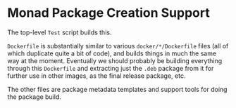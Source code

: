 Monad Package Creation Support
==============================

The top-level `Test` script builds this.

`Dockerfile` is substantially similar to various `docker/*/Dockerfile`
files (all of which duplicate quite a bit of code), and builds things in
much the same way at the moment. Eventually we should probably be building
everything through this `Dockerfile` and extracting just the `.deb` package
from it for further use in other images, as the final release package, etc.

The other files are package metadata templates and support tools for doing
the package build.
